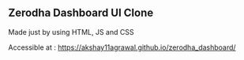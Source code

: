 ## Zerodha Dashboard UI Clone

Made just by using HTML, JS and CSS

Accessible at : https://akshay11agrawal.github.io/zerodha_dashboard/
